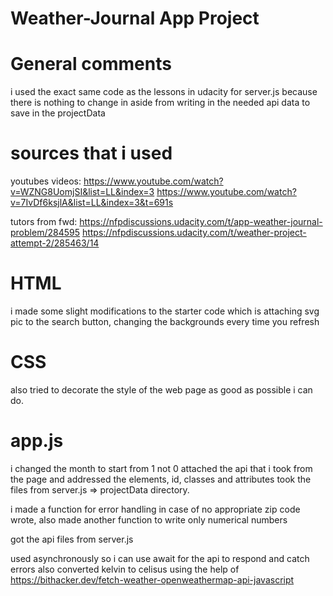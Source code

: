 # Weather-Journal App Project

# General comments
i used the exact same code as the lessons in udacity for server.js because there is nothing to change in aside from writing in the needed api data to save in the projectData

# sources that i used
youtubes videos: https://www.youtube.com/watch?v=WZNG8UomjSI&list=LL&index=3
https://www.youtube.com/watch?v=7IvDf6ksjlA&list=LL&index=3&t=691s

tutors from fwd: https://nfpdiscussions.udacity.com/t/app-weather-journal-problem/284595
https://nfpdiscussions.udacity.com/t/weather-project-attempt-2/285463/14

# HTML

i made some slight modifications to the starter code which is attaching svg pic to the search button, changing the backgrounds every time you refresh
# CSS
also tried to decorate the style of the web page as good as possible i can do.

# app.js
i changed the month to start from 1 not 0
attached the api that i took from the page and addressed the elements, id, classes and attributes
took the files from server.js => projectData directory.

i made a function for error handling in case of no appropriate zip code wrote, also made another function to write only numerical numbers

got the api files from server.js

used asynchronously so i can use await for the api to respond and catch errors also converted kelvin to celisus  using the help of 
https://bithacker.dev/fetch-weather-openweathermap-api-javascript



